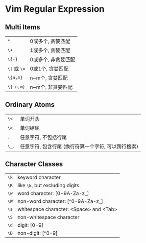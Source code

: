 # Vim Regular Expression

## Multi Items
|              |                     |
|--------------|---------------------|
| `*`          | 0或多个, 贪婪匹配   |
| `\+`         | 1或多个, 贪婪匹配   |
| `\{-}`       | 0或多个, 非贪婪匹配 |
| `\?` 或 `\=` | 0或1个, 贪婪匹配    |
| `\{n,m}`     | n~m个, 贪婪匹配     |
| `\{-n,m}`    | n~m个, 非贪婪匹配   |

## Ordinary Atoms
|       |                                                     |
|-------|-----------------------------------------------------|
| `\<`  | 单词开头                                            |
| `\>`  | 单词结尾                                            |
| `.`   | 任意字符, 不包括行尾                                |
| `\_.` | 任意字符, 包含行尾 (换行符算一个字符, 可以跨行搜索) |

## Character Classes
|      |                                             |
|------|---------------------------------------------|
| `\k` | keyword character                           |
| `\K` | like `\k`, but excluding digits             |
| `\w` | word character: [0-9A-Za-z_]                |
| `\W` | non-word character: [^0-9A-Za-z_]           |
| `\s` | whitespace character: \<Space\> and \<Tab\> |
| `\S` | non-whitespace character                    |
| `\d` | digit: [0-9]                                |
| `\D` | non-digit: [^0-9]                           |
